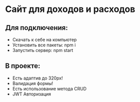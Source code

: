 # Сайт для доходов и расходов

## Для подключения:
- Скачать к себе на компьютер
- Установить все пакеты: npm i
- Запустить сервер: npm start
  
## В проекте:
- Есть адаптив до 320px!
- Валидация формы!
- Есть использование метода CRUD
- JWT Авторизация
